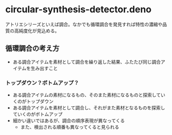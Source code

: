 # circular-synthesis-detector.deno

アトリエシリーズといえば調合。なかでも循環調合を発見すれば特性の濃縮や品質の高純度化が見込める。

## 循環調合の考え方

- ある調合アイテムを素材として調合を繰り返した結果、ふたたび同じ調合アイテムを生み出すこと

### トップダウン？ボトムアップ？

- ある調合アイテムの素材になるもの、そのまた素材になるものと探索していくのがトップダウン
- ある調合アイテムを素材として調合し、それがまた素材となるものを探索していくのがボトムアップ
- 細かい違いではあるが、調合の順序表現が異なってくる
  - また、検出される順番も異なってくると見られる
